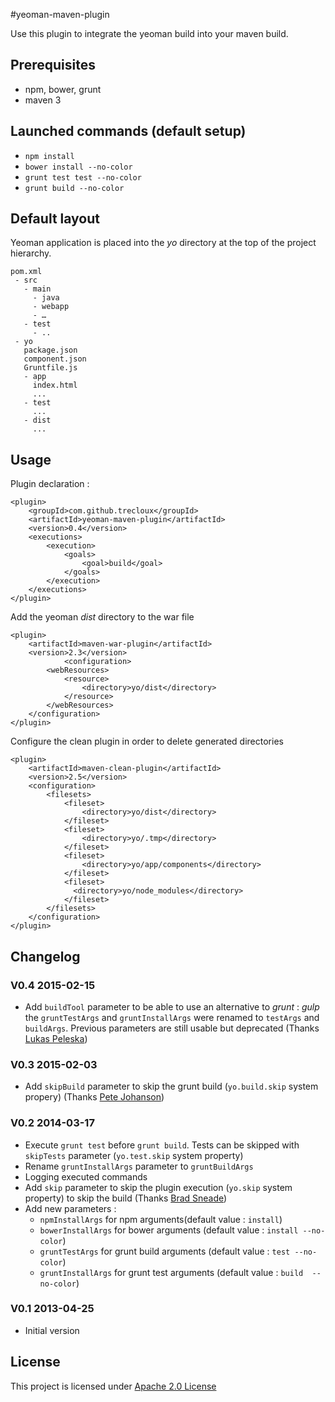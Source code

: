 #yeoman-maven-plugin

Use this plugin to integrate the yeoman build into your maven build.
## Prerequisites
* npm, bower, grunt 
* maven 3

## Launched commands (default setup)
* `npm install`
* `bower install --no-color`
* `grunt test test --no-color`
* `grunt build --no-color`

## Default layout
Yeoman application is placed into the *yo* directory at the top of the project hierarchy.

	pom.xml
	 - src
	   - main
	     - java
	     - webapp
	     - …
	   - test
	     - ..
	 - yo
	   package.json
	   component.json
	   Gruntfile.js
	   - app
	     index.html
	     ...
	   - test
	     ...
	   - dist
	     ...
## Usage
Plugin declaration :

	<plugin>	
   		<groupId>com.github.trecloux</groupId>
   	    <artifactId>yeoman-maven-plugin</artifactId>
   	    <version>0.4</version>
   	    <executions>
   	    	<execution>
   	        	<goals>
   	            	<goal>build</goal>
   	            </goals>
   	        </execution>
   	    </executions>
   	</plugin>

Add the yeoman *dist* directory to the war file

    <plugin>
        <artifactId>maven-war-plugin</artifactId>
        <version>2.3</version>
				<configuration>
            <webResources>
                <resource>
                    <directory>yo/dist</directory>
                </resource>
            </webResources>
        </configuration>
    </plugin>

Configure the clean plugin in order to delete generated directories


    <plugin>
        <artifactId>maven-clean-plugin</artifactId>
        <version>2.5</version>
        <configuration>
            <filesets>
                <fileset>
                    <directory>yo/dist</directory>
                </fileset>
                <fileset>
                    <directory>yo/.tmp</directory>
                </fileset>
                <fileset>
                	<directory>yo/app/components</directory>
                </fileset>
                <fileset>
                  <directory>yo/node_modules</directory>
                </fileset>
            </filesets>
        </configuration>
    </plugin>
    
## Changelog

### V0.4 2015-02-15
* Add `buildTool` parameter to be able to use an alternative to *grunt* : *gulp* the `gruntTestArgs` and `gruntInstallArgs` were renamed to `testArgs` and `buildArgs`. Previous parameters are still usable but deprecated (Thanks [Lukas Peleska](https://github.com/derLukers))


### V0.3 2015-02-03
* Add `skipBuild` parameter to skip the grunt build (`yo.build.skip` system propery) (Thanks [Pete Johanson](https://github.com/petejohanson))


### V0.2 2014-03-17
* Execute `grunt test` before `grunt build`. Tests can be skipped with `skipTests` parameter (`yo.test.skip` system property)
* Rename `gruntInstallArgs` parameter to `gruntBuildArgs`
* Logging executed commands
* Add `skip` parameter to skip the plugin execution (`yo.skip` system property) to skip the build (Thanks [Brad Sneade](https://github.com/bsneade))
* Add new parameters : 
  * `npmInstallArgs` for npm arguments(default value : `install`)
  * `bowerInstallArgs` for bower arguments (default value : `install --no-color`)
  * `gruntTestArgs` for grunt build arguments (default value : `test --no-color`)
  * `gruntInstallArgs` for grunt test arguments (default value : `build  --no-color`)

### V0.1 2013-04-25
* Initial version
    
## License
This project is licensed under [Apache 2.0 License](http://www.apache.org/licenses/LICENSE-2.0.html)



	     
	     
	     


